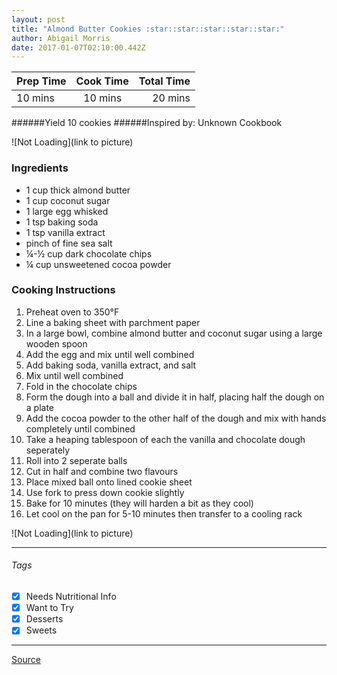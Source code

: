 ```yaml
---
layout: post
title: "Almond Butter Cookies :star::star::star::star::star:"
author: Abigail Morris
date: 2017-01-07T02:10:00.442Z
---
```


| Prep Time  | Cook Time    | Total Time  |
| ---------- |:------------:| -----------:|
| 10 mins    | 10 mins      | 20 mins     |


######Yield 10 cookies
######Inspired by: Unknown Cookbook

![Not Loading](link to picture)

### Ingredients

* 1 cup thick almond butter
* 1 cup coconut sugar
* 1 large egg whisked
* 1 tsp baking soda
* 1 tsp vanilla extract
* pinch of fine sea salt
* ¼-½ cup dark chocolate chips
* ¼ cup unsweetened cocoa powder



### Cooking Instructions

1. Preheat oven to 350°F
2. Line a baking sheet with parchment paper
3. In a large bowl, combine almond butter and coconut sugar using a large wooden spoon
4. Add the egg and mix until well combined
5. Add baking soda, vanilla extract, and salt
6. Mix until well combined
7. Fold in the chocolate chips 
8. Form the dough into a ball and divide it in half, placing half the dough on a plate
9. Add the cocoa powder to the other half of the dough and mix with hands completely until combined
10. Take a heaping tablespoon of each the vanilla and chocolate dough seperately
11. Roll into 2 seperate balls
12. Cut in half and combine two flavours
13. Place mixed ball onto lined cookie sheet
14. Use fork to press down cookie slightly
15. Bake for 10 minutes (they will harden a bit as they cool)
16. Let cool on the pan for 5-10 minutes then transfer to a cooling rack


![Not Loading](link to picture)

---

###### Tags
- [x] Needs Nutritional Info
- [x] Want to Try
- [x] Desserts
- [x] Sweets

---

[Source]()

